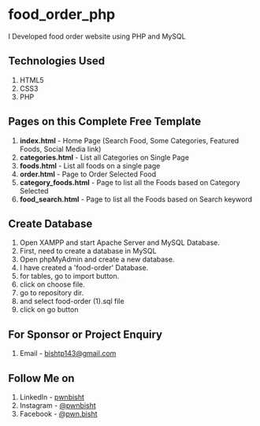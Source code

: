 # food_order_php
I Developed food order website using PHP and MySQL

## Technologies Used
1. HTML5
2. CSS3
3. PHP


## Pages on this Complete Free Template
1. **index.html** - Home Page (Search Food, Some Categories, Featured Foods, Social Media link)
2. **categories.html** - List all Categories on Single Page
3. **foods.html** - List all foods on a single page
4. **order.html** - Page to Order Selected Food
5. **category_foods.html** - Page to list all the Foods based on Category Selected
6. **food_search.html** - Page to list all the Foods based on Search keyword

## Create Database
1. Open XAMPP and start Apache Server and MySQL Database.
2. First, need to create a database in MySQL
3. Open phpMyAdmin and create a new database.
4. I have created a 'food-order' Database.
5. for tables, go to import button.
6. click on choose file.
7. go to repository dir.
8. and select food-order (1).sql file
9. click on go button

## For Sponsor or Project Enquiry
1. Email - bishtp143@gmail.com


## Follow Me on
1. LinkedIn - [pwnbisht](https://www.linkedin.com/in/pwnbisht/ "Pawan Bisht on LinkedIn")
2. Instagram - [@pwnbisht](https://www.instagram/pwnbisht/ "Pawan Bisht on Instagram")
3. Facebook - [@pwn.bisht](https://www.facebook.com/pwn.bisht/ "Pawan Bisht on Facebook")


